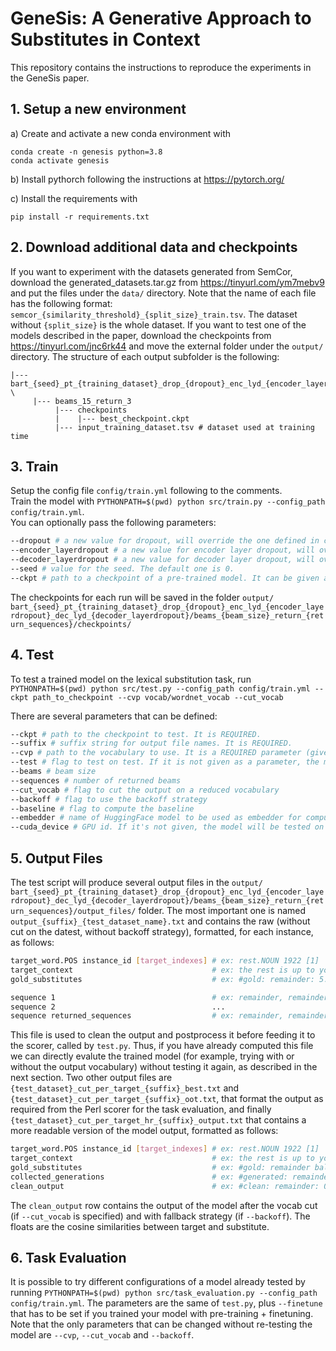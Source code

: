 # GeneSis: A Generative Approach to Substitutes in Context

This repository contains the instructions to reproduce the experiments in the GeneSis paper.

## 1. Setup a new environment

a) Create and activate a new conda environment with 

```conda create -n genesis python=3.8```\
```conda activate genesis```

b) Install pythorch following the instructions at https://pytorch.org/ 

c) Install the requirements with 

```pip install -r requirements.txt```

## 2. Download additional data and checkpoints

If you want to experiment with the datasets generated from SemCor, download the generated_datasets.tar.gz from https://tinyurl.com/ym7mebv9 and put the files under the ```data/``` directory. 
Note that the name of each file has the following format: ```semcor_{similarity_threshold}_{split_size}_train.tsv```. The dataset without ```{split_size}``` is the whole dataset.
If you want to test one of the models described in the paper, download the checkpoints from https://tinyurl.com/jnc6rk44 and move the external folder under the ```output/``` directory.
The structure of each output subfolder is the following:
``` 
|--- bart_{seed}_pt_{training_dataset}_drop_{dropout}_enc_lyd_{encoder_layerdropout}_dec_lyd_{decoder_layerdropout} \
     |--- beams_15_return_3 
          |--- checkpoints 
          |    |--- best_checkpoint.ckpt
          |--- input_training_dataset.tsv # dataset used at training time

```

## 3. Train 

Setup the config file ```config/train.yml``` following to the comments. \
Train the model with ```PYTHONPATH=$(pwd) python src/train.py --config_path config/train.yml```. \
You can optionally pass the following parameters:
``` bash
--dropout # a new value for dropout, will override the one defined in config/train.yml
--encoder_layerdropout # a new value for encoder layer dropout, will override the on in config/train.yml
--decoder_layerdropout # a new value for decoder layer dropout, will override the on in config/train.yml
--seed # value for the seed. The default one is 0.
--ckpt # path to a checkpoint of a pre-trained model. It can be given as a parameter in order to continue training on a different dataset, defined in the 'finetune' field of the config/train.yml

```
The checkpoints for each run will be saved in the folder 
```output/ bart_{seed}_pt_{training_dataset}_drop_{dropout}_enc_lyd_{encoder_layerdropout}_dec_lyd_{decoder_layerdropout}/beams_{beam_size}_return_{return_sequences}/checkpoints/```

## 4. Test

To test a trained model on the lexical substitution task, run
```PYTHONPATH=$(pwd) python src/test.py --config_path config/train.yml --ckpt path_to_checkpoint --cvp vocab/wordnet_vocab --cut_vocab ```

There are several parameters that can be defined:
``` bash 
--ckpt # path to the checkpoint to test. It is REQUIRED.
--suffix # suffix string for output file names. It is REQUIRED.
--cvp # path to the vocabulary to use. It is a REQUIRED parameter (give '' for testing without cutting on vocab)
--test # flag to test on test. If it is not given as a parameter, the model will be EVALUATED ON THE DEV SET!
--beams # beam size 
--sequences # number of returned beams 
--cut_vocab # flag to cut the output on a reduced vocabulary
--backoff # flag to use the backoff strategy
--baseline # flag to compute the baseline
--embedder # name of HuggingFace model to be used as embedder for computing contextualized representations used for ranking
--cuda_device # GPU id. If it's not given, the model will be tested on CPU
```

## 5. Output Files

The test script will produce several output files in the ```output/ bart_{seed}_pt_{training_dataset}_drop_{dropout}_enc_lyd_{encoder_layerdropout}_dec_lyd_{decoder_layerdropout}/beams_{beam_size}_return_{return_sequences}/output_files/``` folder. 
The most important one is named ```output_{suffix}_{test_dataset_name}.txt``` and contains the raw (without cut on the datest, without backoff strategy), formatted, for each instance, as follows:

```bash
target_word.POS instance_id [target_indexes] # ex: rest.NOUN 1922 [1]
target_context                               # ex: the rest is up to you .
gold_substitutes                             # ex: #gold: remainder: 5.0 balance: 1.0

sequence 1                                   # ex: remainder, remainder of the work, the rest of it, balance, extra,
sequence 2                                   ...
sequence returned_sequences                  # ex: remainder, remainder of the work, the rest of it, the balance, extra
```
This file is used to clean the output and postprocess it before feeding it to the scorer, called by ```test.py```. 
Thus, if you have already computed this file we can directly evalute the trained model (for example, trying with or without the output vocabulary) without testing it again, as described in the next section.
Two other output files are ```{test_dataset}_cut_per_target_{suffix}_best.txt``` and ```{test_dataset}_cut_per_target_{suffix}_oot.txt```, that format the output as required from the Perl scorer for the task evaluation, and finally ```{test_dataset}_cut_per_target_hr_{suffix}_output.txt``` that contains a more readable version of the model output, formatted as follows:

```bash
target_word.POS instance_id [target_indexes] # ex: rest.NOUN 1922 [1]
target_context                               # ex: the rest is up to you .
gold_substitutes                             # ex: #gold: remainder balance
collected_generations                        # ex: #generated: remainder, balance, extra, other, the, all
clean_output                                 # ex: #clean: remainder: 0.88, balance: 0.75, rest: 1.0, whole_rest: 0.83, remnant: 0.79 ...
```
The ```clean_output``` row contains the output of the model after the vocab cut (if ```--cut_vocab``` is specified) and with fallback strategy (if ```--backoff```). The floats are the cosine similarities between target and substitute.

## 6. Task Evaluation

It is possible to try different configurations of a model already tested by running ```PYTHONPATH=$(pwd) python src/task_evaluation.py --config_path config/train.yml```. The parameters are the same of ```test.py```, plus ```--finetune``` that has to be set if you trained your model with pre-training + finetuning. Note that the only parameters that can be changed without re-testing the model are ```--cvp```, ```--cut_vocab``` and ```--backoff```.
